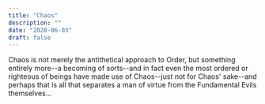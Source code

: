 ```yaml
---
title: "Chaos"
description: ""
date: "2020-06-03"
draft: false
---
```


Chaos is not merely the antithetical approach to Order, but something entirely more--a becoming of sorts--and in fact even the most ordered or righteous of beings have made use of Chaos--just not for Chaos' sake--and perhaps that is all that separates a man of virtue from the Fundamental Evils themselves...
